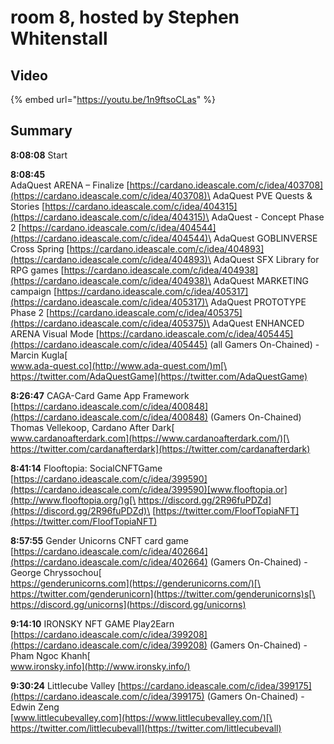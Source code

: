 # room 8, hosted by Stephen Whitenstall

## Video

{% embed url="https://youtu.be/1n9ftsoCLas" %}

## Summary

**8:08:08** Start

**8:08:45** \
AdaQuest ARENA – Finalize [https://cardano.ideascale.com/c/idea/403708](https://cardano.ideascale.com/c/idea/403708)\
AdaQuest PVE Quests & Stories [https://cardano.ideascale.com/c/idea/404315](https://cardano.ideascale.com/c/idea/404315)\
AdaQuest - Concept Phase 2 [https://cardano.ideascale.com/c/idea/404544](https://cardano.ideascale.com/c/idea/404544)\
AdaQuest GOBLINVERSE Cross Spring [https://cardano.ideascale.com/c/idea/404893](https://cardano.ideascale.com/c/idea/404893)\
AdaQuest SFX Library for RPG games [https://cardano.ideascale.com/c/idea/404938](https://cardano.ideascale.com/c/idea/404938)\
AdaQuest MARKETING campaign [https://cardano.ideascale.com/c/idea/405317](https://cardano.ideascale.com/c/idea/405317)\
AdaQuest PROTOTYPE Phase 2 [https://cardano.ideascale.com/c/idea/405375](https://cardano.ideascale.com/c/idea/405375)\
AdaQuest ENHANCED ARENA Visual Mode [https://cardano.ideascale.com/c/idea/405445](https://cardano.ideascale.com/c/idea/405445) (all Gamers On-Chained) - Marcin Kugla[\
www.ada-quest.co](http://www.ada-quest.com/)m[\
https://twitter.com/AdaQuestGame](https://twitter.com/AdaQuestGame)

**8:26:47** CAGA-Card Game App Framework [https://cardano.ideascale.com/c/idea/400848](https://cardano.ideascale.com/c/idea/400848) (Gamers On-Chained) Thomas Vellekoop, Cardano After Dark[\
www.cardanoafterdark.com](https://www.cardanoafterdark.com/)[\
https://twitter.com/cardanafterdark](https://twitter.com/cardanafterdark)

**8:41:14** Flooftopia: SocialCNFTGame [https://cardano.ideascale.com/c/idea/399590](https://cardano.ideascale.com/c/idea/399590)[www.flooftopia.or](http://www.flooftopia.org/)g[\
https://discord.gg/2R96fuPDZd](https://discord.gg/2R96fuPDZd)\
[https://twitter.com/FloofTopiaNFT](https://twitter.com/FloofTopiaNFT)

**8:57:55** Gender Unicorns CNFT card game [https://cardano.ideascale.com/c/idea/402664](https://cardano.ideascale.com/c/idea/402664) (Gamers On-Chained)  - George Chryssochou[\
https://genderunicorns.com](https://genderunicorns.com/)[\
https://twitter.com/genderunicorn](https://twitter.com/genderunicorns)s[\
https://discord.gg/unicorns](https://discord.gg/unicorns)

**9:14:10** IRONSKY NFT GAME Play2Earn [https://cardano.ideascale.com/c/idea/399208](https://cardano.ideascale.com/c/idea/399208) (Gamers On-Chained) - Pham Ngoc Khanh[\
www.ironsky.info](http://www.ironsky.info/)

**9:30:24** Littlecube Valley [https://cardano.ideascale.com/c/idea/399175](https://cardano.ideascale.com/c/idea/399175) (Gamers On-Chained) -  Edwin Zeng[\
](https://www.littlecubevalley.com/)[www.littlecubevalley.com](https://www.littlecubevalley.com/)[\
https://twitter.com/littlecubevall](https://twitter.com/littlecubevall)
